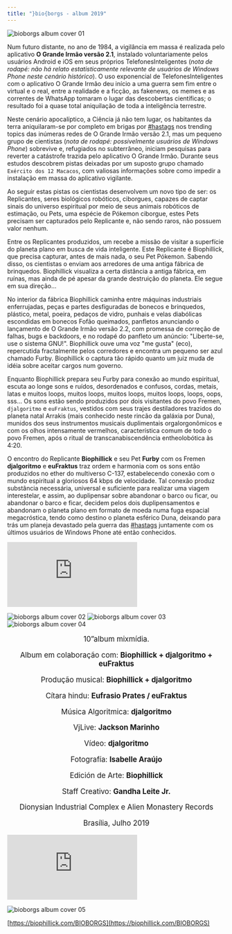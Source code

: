 ```yaml
---
title: "}bio{borgs - album 2019"
---
```



![bioborgs album cover 01](/files/bioborgs/bioborgs-album-01-cover.jpg)

Num futuro distante, no ano de 1984, a vigilância em massa é realizada pelo aplicativo **O Grande Irmão versão 2.1**, instalado voluntariamente pelos usuários Android e iOS em seus próprios TelefonesInteligentes (_nota de rodapé: não há relato estatisticamente relevante de usuários de Windows Phone neste cenário histórico_). O uso exponencial de TelefonesInteligentes com o aplicativo O Grande Irmão deu início a uma guerra sem fim entre o virtual e o real, entre a realidade e a ficção, as fakenews, os memes e as correntes de WhatsApp tomaram o lugar das descobertas científicas; o resultado foi a quase total aniquilação de toda a inteligência terrestre.

Neste cenário apocalíptico, a Ciência já não tem lugar, os habitantes da terra aniquilaram-se por completo em brigas por [#hastags](#) nos trending topics das inúmeras redes de O Grande Irmão versão 2.1, mas um pequeno grupo de cientistas (_nota de rodapé: possivelmente usuários de Windows Phone_) sobrevive e, refugiados no subterrâneo, iniciam pesquisas para reverter a catástrofe trazida pelo aplicativo O Grande Irmão. Durante seus estudos descobrem pistas deixadas por um suposto grupo chamado `Exército dos 12 Macacos`, com valiosas informações sobre como impedir a instalação em massa do aplicativo vigilante.

Ao seguir estas pistas os cientistas desenvolvem um novo tipo de ser: os <span class='alert-danger'>Replicantes</span>, seres biológicos robóticos, ciborgues, capazes de captar sinais do universo espiritual por meio de seus animais robóticos de estimação, ou Pets, uma espécie de Pókemon ciborgue, estes Pets precisam ser capturados pelo Replicante e, não sendo raros, não possuem valor nenhum.

Entre os Replicantes produzidos, um recebe a missão de visitar a superfície do planeta plano em busca de vida inteligente. Este Replicante é <span class='alert-success'>Biophillick</span>, que precisa capturar, antes de mais nada, o seu Pet Pókemon. Sabendo disso, os cientistas o enviam aos arredores de uma antiga fábrica de brinquedos. Biophillick visualiza a certa distância a antiga fábrica, em ruínas, mas ainda de pé apesar da grande destruição do planeta. Ele segue em sua direção...

No interior da fábrica Biophillick caminha entre máquinas industriais enferrujadas, peças e partes desfiguradas de bonecos e brinquedos, plástico, metal, poeira, pedaços de vidro, punhais e velas diabólicas escondidas em bonecos Fofão queimados, panfletos anunciando o lançamento de O Grande Irmão versão 2.2, com promessa de correção de falhas, bugs e backdoors, e no rodapé do panfleto um anúncio: <span class='alert-info'>"Liberte-se, use o sistema GNU!"</span>. Biophillick ouve uma voz "me gusta" (eco), repercutida fractalmente pelos corredores e encontra um pequeno ser azul chamado Furby. Biophillick o captura tão rápido quanto um juiz muda de idéia sobre aceitar cargos num governo.

Enquanto Biophillick prepara seu Furby para conexão ao mundo espiritual, escuta ao longe sons e ruídos, desordenados e confusos, cordas, metais, latas e muitos loops, muitos loops, muitos loops, muitos loops, loops, oops, sss... Os sons estão sendo produzidos por dois visitantes do povo Fremen, `djalgoritmo` e `euFraktus`, vestidos com seus trajes destiladores trazidos do planeta natal Arrakis (mais conhecido neste rincão da galáxia por Duna), munidos dos seus instrumentos musicais duplimentais orgalorgonômicos e com os olhos intensamente vermelhos, característica comum de todo o povo Fremen, após o ritual de transcanabiscendência entheolobótica às 4:20.

O encontro do Replicante <span class='alert-warning'>**Biophillick**</span> e seu Pet <span class='alert-warning'>**Furby**</span> com os Fremen <span class='alert-warning'>**djalgoritmo**</span> e <span class='alert-warning'>**euFraktus**</span> traz ordem e harmonia com os sons então produzidos no ether do multiverso C-137, estabelecendo conexão com o mundo espiritual a gloriosos 64 kbps de velocidade. Tal conexão produz substância necessária, universal e suficiente para realizar uma viagem interestelar, e assim, ao duplipensar sobre abandonar o barco ou ficar, ou abandonar o barco e ficar, decidem pelos dois duplipensamentos e abandonam o planeta plano em formato de moeda numa fuga espacial megacróstica, tendo como destino o planeta esférico Duna, deixando para trás um planeja devastado pela guerra das [#hastags](#) juntamente com os últimos usuários de Windows Phone até então conhecidos.

<iframe class="youtube" src="https://www.youtube.com/embed/WHMFY7Qhycg?rel=0" frameborder="0" allowfullscreen></iframe>

![bioborgs album cover 02](/files/bioborgs/bioborgs-album-02-biophillick.jpg)
![bioborgs album cover 03](/files/bioborgs/bioborgs-album-03-eufraktus.jpg)
![bioborgs album cover 04](/files/bioborgs/bioborgs-album-04-djalgoritmo.jpg)

<div style="text-align: center; font-size: 1.2em">

10”album mixmídia.

Album em colaboração com: <span class='alert-warning'>**Biophillick + djalgoritmo + euFraktus**</span>

Produção musical: <span class='alert-info'>**Biophillick + djalgoritmo**</span>

Cítara hindu: <span class='alert-danger'>**Eufrasio Prates / euFraktus**</span>

Música Algoritmica: <span class='alert-success'>**djalgoritmo**</span>

VjLive: <span class='alert-info'>**Jackson Marinho**</span>

Vídeo: <span class='alert-danger'>**djalgoritmo**</span>

Fotografía: <span class='alert-warning'>**Isabelle Araújo**</span>

Edición de Arte: <span class='alert-success'>**Biophillick**</span>

Staff Creativo: <span class='alert-info'>**Gandha Leite Jr.**</span>

Dionysian Industrial Complex e Alien Monastery Records


Brasília, Julho 2019

</div>

<iframe class="youtube" src="https://www.youtube.com/embed/XhtVpAWo32g?rel=0" frameborder="0" allowfullscreen></iframe>

![bioborgs album cover 05](/files/bioborgs/bioborgs-album-05-coverback.jpg)

[https://biophillick.com/BIOBORGS](https://biophillick.com/BIOBORGS)
